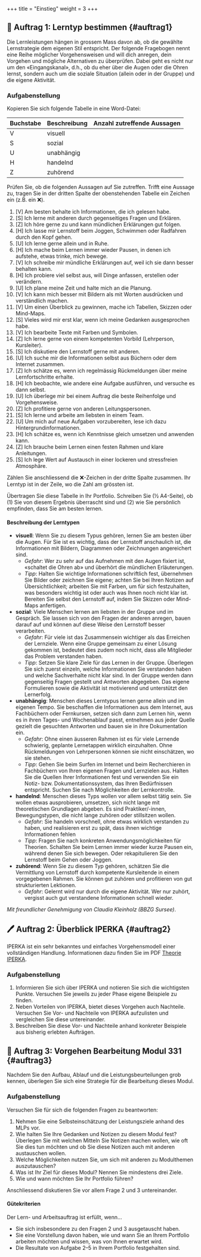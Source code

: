 +++
title = "Einstieg"
weight = 3
+++

## :briefcase: Auftrag 1: Lerntyp bestimmen {#auftrag1}

Die Lernleistungen hängen in grossem Mass davon ab, ob die gewählte Lernstrategie dem eigenen Stil entspricht. Der folgende Fragebogen nennt eine Reihe möglicher Vorgehensweisen und will dich anregen, dein Vorgehen und mögliche Alternativen zu überprüfen. Dabei geht es nicht nur um den «Eingangskanal», d.h., ob du eher über die Augen oder die Ohren lernst, sondern auch um die soziale Situation (allein oder in der Gruppe) und die eigene Aktivität.

### Aufgabenstellung

Kopieren Sie sich folgende Tabelle in eine Word-Datei:

| Buchstabe | Beschreibung | Anzahl zutreffende Aussagen |
|-----------|--------------|----------------------------:|
| V         | visuell      |                             |
| S         | sozial       |                             |
| U         | unabhängig   |                             |
| H         | handelnd     |                             |
| Z         | zuhörend     |                             |

Prüfen Sie, ob die folgenden Aussagen auf Sie zutreffen. Trifft eine Aussage zu, tragen Sie in der dritten Spalte der obenstehenden Tabelle ein Zeichen ein (z.B. ein :x:).

1. [V] Am besten behalte ich Informationen, die ich gelesen habe. 
1. [S] Ich lerne mit anderen durch gegenseitiges Fragen und Erklären. 
1. [Z] Ich höre gerne zu und kann mündlichen Erklärungen gut folgen. 
1. [H] Ich lasse mir Lernstoff beim Joggen, Schwimmen oder Radfahren durch den Kopf gehen. 
1. [U] Ich lerne gerne allein und in Ruhe. 
1. [H] Ich mache beim Lernen immer wieder Pausen, in denen ich aufstehe, etwas trinke, mich bewege. 
1. [V] Ich schreibe mir mündliche Erklärungen auf, weil ich sie dann besser behalten kann. 
1. [H] Ich probiere viel selbst aus, will Dinge anfassen, erstellen oder verändern. 
1. [U] Ich plane meine Zeit und halte mich an die Planung. 
1. [V] Ich kann mich besser mit Bildern als mit Worten ausdrücken und verständlich machen. 
1. [V] Um einen Überblick zu gewinnen, mache ich Tabellen, Skizzen oder Mind-Maps. 
1. [S] Vieles wird mir erst klar, wenn ich meine Gedanken ausgesprochen habe. 
1. [V] Ich bearbeite Texte mit Farben und Symbolen. 
1. [Z] Ich lerne gerne von einem kompetenten Vorbild (Lehrperson, Kursleiter). 
1. [S] Ich diskutiere den Lernstoff gerne mit anderen. 
1. [U] Ich suche mir die Informationen selbst aus Büchern oder dem Internet zusammen. 
1. [Z] Ich schätze es, wenn ich regelmässig Rückmeldungen über meine Lernfortschritte erhalte. 
1. [H] Ich beobachte, wie andere eine Aufgabe ausführen, und versuche es dann selbst. 
1. [U] Ich überlege mir bei einem Auftrag die beste Reihenfolge und Vorgehensweise. 
1. [Z] Ich profitiere gerne von anderen Leitungspersonen. 
1. [S] Ich lerne und arbeite am liebsten in einem Team. 
1. [U] Um mich auf neue Aufgaben vorzubereiten, lese ich dazu Hintergrundinformationen. 
1. [H] Ich schätze es, wenn ich Kenntnisse gleich umsetzen und anwenden kann. 
1. [Z] Ich brauche beim Lernen einen festen Rahmen und klare Anleitungen. 
1. [S] Ich lege Wert auf Austausch in einer lockeren und stressfreien Atmosphäre. 

Zählen Sie anschliessend die :x:-Zeichen in der dritte Spalte zusammen. Ihr Lerntyp ist in der Zeile, wo die Zahl am grössten ist.

Übertragen Sie diese Tabelle in Ihr Portfolio. Schreiben Sie (½ A4-Seite), ob (1) Sie von diesem Ergebnis überrascht sind und (2) wie Sie persönlich empfinden, dass Sie am besten lernen.

#### Beschreibung der Lerntypen

- **visuell**: Wenn Sie zu diesem Typus gehören, lernen Sie am besten über die Augen. Für Sie ist es wichtig, dass der Lernstoff anschaulich ist, die Informationen mit Bildern, Diagrammen oder Zeichnungen angereichert sind.
    - _Gefahr_: Wer zu sehr auf das Aufnehmen mit den Augen fixiert ist, «schaltet die Ohren ab» und überhört die mündlichen Erläuterungen.
    - _Tipp_: Halten Sie wichtige Informationen schriftlich fest, übernehmen Sie Bilder oder zeichnen Sie eigene; achten Sie bei Ihren Notizen auf Übersichtlichkeit; arbeiten Sie mit Farben, um für sich festzuhalten, was besonders wichtig ist oder auch was Ihnen noch nicht klar ist. Bereiten Sie selbst den Lernstoff auf, indem Sie Skizzen oder Mind-Maps anfertigen. 
- **sozial**: Viele Menschen lernen am liebsten in der Gruppe und im Gespräch. Sie lassen sich von den Fragen der anderen anregen, bauen darauf auf und können auf diese Weise den Lernstoff besser verarbeiten. 
    - _Gefahr_: Für viele ist das Zusammensein wichtiger als das Erreichen der Lernziele. Wenn eine Gruppe gemeinsam zu einer Lösung gekommen ist, bedeutet dies zudem noch nicht, dass alle Mitglieder das Problem verstanden haben.
    - _Tipp_: Setzen Sie klare Ziele für das Lernen in der Gruppe. Überlegen Sie sich zuerst einzeln, welche Informationen Sie verstanden haben und welche Sachverhalte nicht klar sind. In der Gruppe werden dann gegenseitig Fragen gestellt und Antworten abgegeben. Das eigene Formulieren sowie die Aktivität ist motivierend und unterstützt den Lernerfolg. 
- **unabhängig**: Menschen dieses Lerntypus lernen gerne allein und im eigenen Tempo. Sie beschaffen die Informationen aus dem Internet, aus Fachbüchern oder Fernkursen, setzen sich dann zum Lernen hin, wenn es in ihren Tages- und Wochenablauf passt, entnehmen aus jeder Quelle gezielt die gesuchten Antworten und bauen sie in ihre Dokumentation ein.  
    - _Gefahr_: Ohne einen äusseren Rahmen ist es für viele Lernende schwierig, geplante Lernetappen wirklich einzuhalten. Ohne Rückmeldungen von Lehrpersonen können sie nicht einschätzen, wo sie stehen. 
    - _Tipp_: Gehen Sie beim Surfen im Internet und beim Recherchieren in Fachbüchern von Ihren eigenen Fragen und Lernzielen aus.  Halten Sie die Quellen Ihrer Informationen fest und verwenden Sie ein Notiz- bzw. Dokumentationssystem, das Ihren Bedürfnissen entspricht. Suchen Sie nach Möglichkeiten der Lernkontrolle.
- **handelnd**: Menschen dieses Typs wollen vor allem selbst tätig sein. Sie wollen etwas ausprobieren, umsetzen, sich nicht lange mit theoretischen Grundlagen abgeben. Es sind Praktiker/-innen, Bewegungstypen, die nicht lange zuhören oder stillsitzen wollen. 
    - _Gefahr_: Sie handeln vorschnell, ohne etwas wirklich verstanden zu haben, und realisieren erst zu spät, dass ihnen wichtige Informationen fehlen
    - _Tipp_: Fragen Sie nach konkreten Anwendungsmöglichkeiten für Theorien. Schalten Sie beim Lernen immer wieder kurze Pausen ein, während denen Sie sich bewegen. Oder rekapitulieren Sie den Lernstoff beim Gehen oder Joggen. 
- **zuhörend**: Wenn Sie zu diesem Typ gehören, schätzen Sie die Vermittlung von Lernstoff durch kompetente Kursleitende in einem vorgegebenen Rahmen. Sie können gut zuhören und profitieren von gut strukturierten Lektionen. 
    - _Gefahr_: Gelernt wird nur durch die eigene Aktivität. Wer nur zuhört, vergisst auch gut verstandene Informationen schnell wieder.  

_Mit freundlicher Genehmigung von Claudia Kleinholz (BBZG Sursee)_.

## :pen: Auftrag 2: Überblick IPERKA {#auftrag2}

IPERKA ist ein sehr bekanntes und einfaches Vorgehensmodell einer vollständigen Handlung. Informationen dazu finden Sie im PDF [Theorie IPERKA](/pdfs/iperka.pdf).

### Aufgabenstellung

1. Informieren Sie sich über IPERKA und notieren Sie sich die wichtigsten Punkte. Versuchen Sie jeweils zu jeder Phase eigene Beispiele zu finden.
2. Neben Vorteilen von IPERKA, bietet dieses Vorgehen auch Nachteile. Versuchen Sie Vor- und Nachteile von IPERKA aufzulisten und vergleichen Sie diese untereinander. 
3. Beschreiben Sie diese Vor- und Nachteile anhand konkreter Beispiele aus bisherig erlebten Aufträgen. 

## :briefcase: Auftrag 3: Vorgehen Bearbeitung Modul 331 {#auftrag3}

Nachdem Sie den Aufbau, Ablauf und die Leistungsbeurteilungen grob kennen, überlegen Sie sich eine Strategie für die Bearbeitung dieses Modul.

### Aufgabenstellung

Versuchen Sie für sich die folgenden Fragen zu beantworten:

1. Nehmen Sie eine Selbsteinschätzung der Leistungsziele anhand des MLPs vor.
2. Wie halten Sie Ihre Gedanken und Notizen zu diesem Modul fest? Überlegen Sie mit welchen Mitteln Sie Notizen machen wollen, wie oft Sie dies tun möchten und ob Sie diese Notizen auch mit anderen austauschen wollen.
3. Welche Möglichkeiten nutzen Sie, um sich mit anderen zu Modulthemen auszutauschen?
4. Was ist Ihr Ziel für dieses Modul? Nennen Sie mindestens drei Ziele.
5. Wie und wann möchten Sie Ihr Portfolio führen? 

Anschliessend diskutieren Sie vor allem Frage 2 und 3 untereinander.

#### Gütekriterien

Der Lern- und Arbeitsauftrag ist erfüllt, wenn…

- Sie sich insbesondere zu den Fragen 2 und 3 ausgetauscht haben.
- Sie eine Vorstellung davon haben, wie und wann Sie an Ihrem Portfolio arbeiten möchten und wissen, was von Ihnen erwartet wird.
- Die Resultate von Aufgabe 2–5 in Ihrem Portfolio festgehalten sind.
